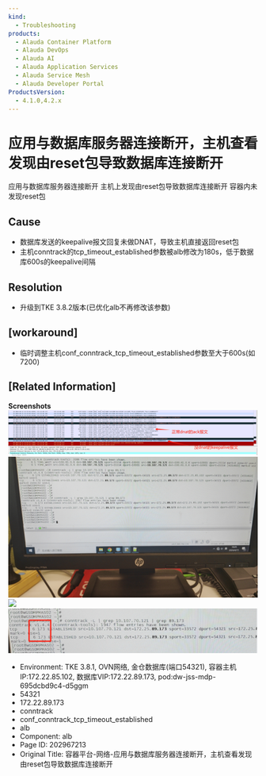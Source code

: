 ```yaml
---
kind:
  - Troubleshooting
products:
  - Alauda Container Platform
  - Alauda DevOps
  - Alauda AI
  - Alauda Application Services
  - Alauda Service Mesh
  - Alauda Developer Portal
ProductsVersion:
  - 4.1.0,4.2.x
---
```

<!-- A type of document that involves encountering a fault, diagnosing it, performing root cause analysis, and providing solutions. -->

# 应用与数据库服务器连接断开，主机查看发现由reset包导致数据库连接断开

应用与数据库服务器连接断开 主机上发现由reset包导致数据库连接断开 容器内未发现reset包

## Cause
- 数据库发送的keepalive报文回复未做DNAT，导致主机直接返回reset包
- 主机conntrack的tcp_timeout_established参数被alb修改为180s，低于数据库600s的keepalive间隔

## Resolution
- 升级到TKE 3.8.2版本(已优化alb不再修改该参数)

## [workaround]
- 临时调整主机conf_conntrack_tcp_timeout_established参数至大于600s(如7200)

## [Related Information]
**Screenshots**
![](assets/rong-qi-ping-tai-wang-luo-ying-yong-yu-shu-ju-ku-fu-wu-qi-lian-jie-duan-kai-zhu/image-2024-04-15-11-30-33-321.png)
![](assets/rong-qi-ping-tai-wang-luo-ying-yong-yu-shu-ju-ku-fu-wu-qi-lian-jie-duan-kai-zhu/image-2024-04-15-11-32-19-982.png)
![](assets/rong-qi-ping-tai-wang-luo-ying-yong-yu-shu-ju-ku-fu-wu-qi-lian-jie-duan-kai-zhu/image-2024-04-15-11-33-05-606.png)
![](assets/rong-qi-ping-tai-wang-luo-ying-yong-yu-shu-ju-ku-fu-wu-qi-lian-jie-duan-kai-zhu/image-2024-04-16-10-35-51-017.png)
- Environment: TKE 3.8.1, OVN网络, 金仓数据库(端口54321), 容器主机IP:172.22.85.102, 数据库VIP:172.22.89.173, pod:dw-jss-mdp-695dcbd9c4-d5ggm
- 54321
- 172.22.89.173
- conntrack
- conf_conntrack_tcp_timeout_established
- alb
- Component: alb
- Page ID: 202967213
- Original Title: 容器平台-网络-应用与数据库服务器连接断开，主机查看发现由reset包导致数据库连接断开
